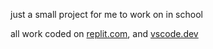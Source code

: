 just a small project for me to work on in school

all work coded on [replit.com](https://replit.com), and [vscode.dev](https://vscode.dev)
